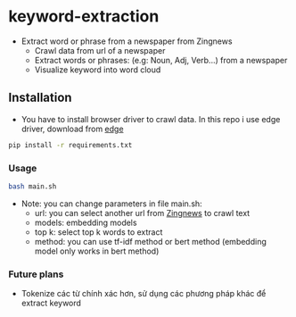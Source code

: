 # keyword-extraction
- Extract word or phrase from a newspaper from Zingnews
    + Crawl data from url of a newspaper
    + Extract words or phrases: (e.g: Noun, Adj, Verb...) from a newspaper
    + Visualize keyword into word cloud

## Installation
- You have to install browser driver to crawl data. In this repo i use edge driver, download from [edge](https://developer.microsoft.com/vi-vn/microsoft-edge/tools/webdriver/?cs=394355647&form=MA13LH)

```sh
pip install -r requirements.txt
```

### Usage
```sh
bash main.sh
```

- Note: you can change parameters in file main.sh:
    + url: you can select another url from [Zingnews](https://znews.vn/) to crawl text
    + models: embedding models
    + top k: select top k words to extract
    + method: you can use tf-idf method or bert method (embedding model only works in bert method)

### Future plans
- Tokenize các từ chính xác hơn, sử dụng các phương pháp khác để extract keyword
